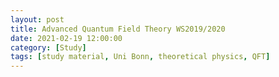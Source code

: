 ```yaml
---
layout: post
title: Advanced Quantum Field Theory WS2019/2020
date: 2021-02-19 12:00:00 
category: [Study]
tags: [study material, Uni Bonn, theoretical physics, QFT]
---
```


